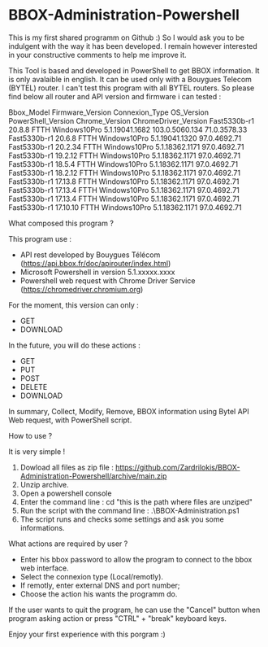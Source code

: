 # BBOX-Administration-Powershell

This is my first shared programm on Github :)
So I would ask you to be indulgent with the way it has been developed.
I remain however interested in your constructive comments to help me improve it.

This Tool is based and developed in PowerShell to get BBOX information.
It is only avalaible in english.
It can be used only with a Bouygues Telecom (BYTEL) router.
I can't test this program with all BYTEL routers.
So please find below all router and API version and firmware i can tested :

Bbox_Model	  Firmware_Version	Connexion_Type	OS_Version	  PowerShell_Version Chrome_Version	ChromeDriver_Version
Fast5330b-r1	20.8.8	          FTTH	          Windows10Pro	5.1.19041.1682	   103.0.5060.134	71.0.3578.33
Fast5330b-r1	20.6.8	          FTTH	          Windows10Pro	5.1.19041.1320	   97.0.4692.71
Fast5330b-r1	20.2.34	          FTTH	          Windows10Pro	5.1.18362.1171	   97.0.4692.71
Fast5330b-r1	19.2.12	          FTTH	          Windows10Pro	5.1.18362.1171	   97.0.4692.71
Fast5330b-r1	18.5.4	          FTTH	          Windows10Pro	5.1.18362.1171	   97.0.4692.71
Fast5330b-r1	18.2.12	          FTTH	          Windows10Pro	5.1.18362.1171	   97.0.4692.71
Fast5330b-r1	17.13.8	          FTTH	          Windows10Pro	5.1.18362.1171	   97.0.4692.71
Fast5330b-r1	17.13.4	          FTTH	          Windows10Pro	5.1.18362.1171	   97.0.4692.71
Fast5330b-r1	17.13.4	          FTTH	          Windows10Pro	5.1.18362.1171	   97.0.4692.71
Fast5330b-r1	17.10.10	        FTTH	          Windows10Pro	5.1.18362.1171	   97.0.4692.71

What composed this program ?

This program use :

- API rest developed by Bouygues Télécom (https://api.bbox.fr/doc/apirouter/index.html)
- Microsoft Powershell in version 5.1.xxxxx.xxxx
- Powershell web request with Chrome Driver Service (https://chromedriver.chromium.org)

For the moment, this version can only :
- GET
- DOWNLOAD

In the future, you will do these actions :
- GET
- PUT
- POST
- DELETE
- DOWNLOAD

In summary, Collect, Modify, Remove, BBOX information using Bytel API Web request, with PowerShell script.

How to use ?

It is very simple !

1) Dowload all files as zip file : https://github.com/Zardrilokis/BBOX-Administration-Powershell/archive/main.zip
2) Unzip archive.
3) Open a powershell console
4) Enter the command line : cd "this is the path where files are unziped"
5) Run the script with the command line : .\BBOX-Administration.ps1
6) The script runs and checks some settings and ask you some informations.

What actions are required by user ?

- Enter his bbox password to allow the program to connect to the bbox web interface.
- Select the connexion type (Local/remotly).
- If remotly, enter external DNS and port number;
- Choose the action his wants the programm do.

If the user wants to quit the program, he can use the "Cancel" button when program asking action or press "CTRL" + "break" keyboard keys.

Enjoy your first experience with this porgram :)

